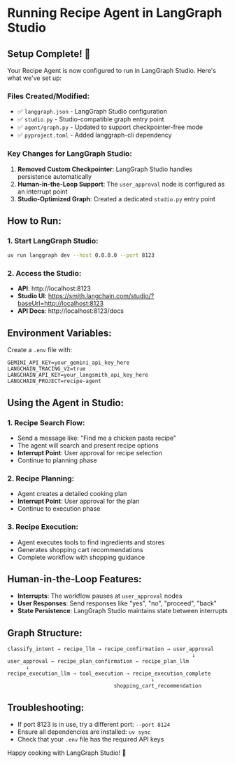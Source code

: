 # Running Recipe Agent in LangGraph Studio

## Setup Complete! 🎉

Your Recipe Agent is now configured to run in LangGraph Studio. Here's what we've set up:

### Files Created/Modified:
- ✅ `langgraph.json` - LangGraph Studio configuration
- ✅ `studio.py` - Studio-compatible graph entry point
- ✅ `agent/graph.py` - Updated to support checkpointer-free mode
- ✅ `pyproject.toml` - Added langgraph-cli dependency

### Key Changes for LangGraph Studio:
1. **Removed Custom Checkpointer**: LangGraph Studio handles persistence automatically
2. **Human-in-the-Loop Support**: The `user_approval` node is configured as an interrupt point
3. **Studio-Optimized Graph**: Created a dedicated `studio.py` entry point

## How to Run:

### 1. Start LangGraph Studio:
```bash
uv run langgraph dev --host 0.0.0.0 --port 8123
```

### 2. Access the Studio:
- **API**: http://localhost:8123
- **Studio UI**: https://smith.langchain.com/studio/?baseUrl=http://localhost:8123
- **API Docs**: http://localhost:8123/docs

## Environment Variables:
Create a `.env` file with:
```env
GEMINI_API_KEY=your_gemini_api_key_here
LANGCHAIN_TRACING_V2=true
LANGCHAIN_API_KEY=your_langsmith_api_key_here
LANGCHAIN_PROJECT=recipe-agent
```

## Using the Agent in Studio:

### 1. Recipe Search Flow:
- Send a message like: "Find me a chicken pasta recipe"
- The agent will search and present recipe options
- **Interrupt Point**: User approval for recipe selection
- Continue to planning phase

### 2. Recipe Planning:
- Agent creates a detailed cooking plan
- **Interrupt Point**: User approval for the plan
- Continue to execution phase

### 3. Recipe Execution:
- Agent executes tools to find ingredients and stores
- Generates shopping cart recommendations
- Complete workflow with shopping guidance

## Human-in-the-Loop Features:
- **Interrupts**: The workflow pauses at `user_approval` nodes
- **User Responses**: Send responses like "yes", "no", "proceed", "back"
- **State Persistence**: LangGraph Studio maintains state between interrupts

## Graph Structure:
```
classify_intent → recipe_llm → recipe_confirmation → user_approval
                                                           ↓
user_approval ← recipe_plan_confirmation ← recipe_plan_llm
      ↓
recipe_execution_llm → tool_execution → recipe_execution_complete
                                              ↓
                                  shopping_cart_recommendation
```

## Troubleshooting:
- If port 8123 is in use, try a different port: `--port 8124`
- Ensure all dependencies are installed: `uv sync`
- Check that your `.env` file has the required API keys

Happy cooking with LangGraph Studio! 🍳
